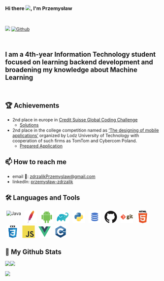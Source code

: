 ### Hi there <img src="https://media.giphy.com/media/hvRJCLFzcasrR4ia7z/giphy.gif" width="25px">, I'm Przemysław
<br />

![](https://visitor-badge.laobi.icu/badge?page_id=zdrzalikprzemyslaw.zdrzalikprzemyslaw) [![Github](https://img.shields.io/github/followers/zdrzalikprzemyslaw?label=Followers&logo=Github)](https://github.com/zdrzalikprzemyslaw)

</br>

## I am a 4th-year Information Technology student focused on learning backend development and broadening my knowledge about Machine Learning

</br>

## 🏆 Achievements
- 2nd place in europe in [Credit Suisse Global Coding Challenge](https://www.credit-suisse.com/pwp/hr/en/codingchallenge/#/)
  - [Solutions](https://github.com/ZdrzalikPrzemyslaw/2020-Credit-Suisse-Global-Coding-Challenge)
- 2nd place in the college competition named as [‘The designing of mobile applications’](https://p.lodz.pl/arch/pl/studenci-pl-zaprojektowali-mobilne-aplikacje) organized by Lodz University of Technology with cooperation of such firms as TomTom and Cybercom Poland.
  - [Prepared Application](https://github.com/ZdrzalikPrzemyslaw/Self-Diagnosis)

## 📫 How to reach me

- email 📧:  [zdrzalikPrzemyslaw@gmail.com](zdrzalikPrzemyslaw@gmail.com)
- linkedIn: [przemysław-zdrzalik](https://www.linkedin.com/in/przemys%C5%82aw-zdrzalik)

## 🛠 Languages and Tools

<p>
  <img src="https://sdtimes.com/wp-content/uploads/2018/03/jW4dnFtA_400x400.jpg" alt="Java" height="40" style="vertical-align:top; margin:4px">
 <img src="https://raw.githubusercontent.com/github/explore/80688e429a7d4ef2fca1e82350fe8e3517d3494d/topics/maven/maven.png" alt="Maven" height="40" style="vertical-align:top; margin:4px">
<img src="https://raw.githubusercontent.com/github/explore/80688e429a7d4ef2fca1e82350fe8e3517d3494d/topics/android/android.png" alt="Android" height="40" style="vertical-align:top; margin:4px">
<img src="https://raw.githubusercontent.com/github/explore/80688e429a7d4ef2fca1e82350fe8e3517d3494d/topics/gradle/gradle.png" alt="Gradle" height="40" style="vertical-align:top; margin:4px">
  <img src="https://raw.githubusercontent.com/github/explore/80688e429a7d4ef2fca1e82350fe8e3517d3494d/topics/python/python.png" alt="Python" height="40" style="vertical-align:top; margin:4px">
  <img src="https://raw.githubusercontent.com/github/explore/80688e429a7d4ef2fca1e82350fe8e3517d3494d/topics/sql/sql.png" alt="SQL" height="40" style="vertical-align:top; margin:4px">
 <img src="https://raw.githubusercontent.com/github/explore/78df643247d429f6cc873026c0622819ad797942/topics/github/github.png" alt="Github" height="40" style="vertical-align:top; margin:4px">
<img src="https://raw.githubusercontent.com/github/explore/80688e429a7d4ef2fca1e82350fe8e3517d3494d/topics/git/git.png" alt="Git" height="40" style="vertical-align:top; margin:4px">
  <img src="https://raw.githubusercontent.com/github/explore/80688e429a7d4ef2fca1e82350fe8e3517d3494d/topics/html/html.png" alt="Html" height="40" style="vertical-align:top; margin:4px">
 <img src="https://raw.githubusercontent.com/github/explore/80688e429a7d4ef2fca1e82350fe8e3517d3494d/topics/css/css.png" alt="Css" height="40" style="vertical-align:top; margin:4px">
  <img src="https://raw.githubusercontent.com/github/explore/80688e429a7d4ef2fca1e82350fe8e3517d3494d/topics/javascript/javascript.png" alt="JacaScript" height="40" style="vertical-align:top; margin:4px">
  <img src="https://raw.githubusercontent.com/github/explore/80688e429a7d4ef2fca1e82350fe8e3517d3494d/topics/vue/vue.png" alt="Vue.js" height="40" style="vertical-align:top; margin:4px">
<img src="https://raw.githubusercontent.com/github/explore/80688e429a7d4ef2fca1e82350fe8e3517d3494d/topics/cpp/cpp.png" alt="Cpp" height="40" style="vertical-align:top; margin:4px">

## 🏅 My Github Stats

<div>

 <img align="left" src="https://github-readme-stats.vercel.app/api?username=ZdrzalikPrzemyslaw&count_private=true&show_icons=true&theme=prussian">
 
 <img  src="https://github-readme-stats.vercel.app/api/top-langs/?username=ZdrzalikPrzemyslaw&count_private=true&show_icons=true&theme=prussian">


</div>


![](https://hit.yhype.me/github/profile?user_id=57731778)
